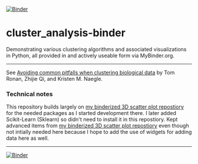 [![Binder](https://mybinder.org/badge_logo.svg)](https://mybinder.org/v2/gh/fomightez/cluster_analysis-binder/master?filepath=index.ipynb)


# cluster_analysis-binder
Demonstrating various clustering algorithms and associated visualizations in Python, all provided in and actively useable form via MyBinder.org.


--------------------------


See [Avoiding common pitfalls when clustering biological data](https://stke.sciencemag.org/content/9/432/re6) by Tom Ronan, Zhijie Qi, and Kristen M. Naegle.


### Technical notes

This repository builds largely on [my binderized 3D scatter plot repostiory](https://github.com/fomightez/3Dscatter_plot-binder) for the needed packages as I started development there. I later added Scikit-Learn (Sklearn) so didn't need to install it in this repostiory. Kept advanced items from [my binderized 3D scatter plot repostiory](https://github.com/fomightez/3Dscatter_plot-binder) even though not intially needed here because I hope to add the use of widgets for adding data here as well.


--------------------


[![Binder](https://mybinder.org/badge_logo.svg)](https://mybinder.org/v2/gh/fomightez/cluster_analysis-binder/master?filepath=index.ipynb)